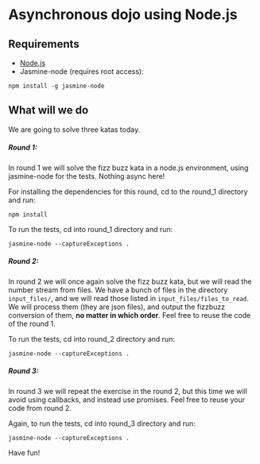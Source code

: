Asynchronous dojo using Node.js
======

## Requirements

 * [Node.js](http://nodejs.org/)
 * Jasmine-node (requires root access):

  ```
  npm install -g jasmine-node
  ```
  
## What will we do

We are going to solve three katas today.

##### Round 1:
  In round 1 we will solve the fizz buzz kata in a node.js environment, using jasmine-node for the tests. Nothing async here!
  
  For installing the dependencies for this round, cd to the round_1 directory and run:
  ```
  npm install
  ```
  
  To run the tests, cd into round_1 directory and run:
  ```
  jasmine-node --captureExceptions .
  ```
  
##### Round 2:
  In round 2 we will once again solve the fizz buzz kata, but we will read the number stream from files. We have a bunch of files in the directory `input_files/`, and we will read those listed in `input_files/files_to_read`. We will process them (they are json files), and output the fizzbuzz conversion of them, **no matter in which order**. Feel free to reuse the code of the round 1.
  
  To run the tests, cd into round_2 directory and run:
  ```
  jasmine-node --captureExceptions .
  ```

##### Round 3:
  In round 3 we will repeat the exercise in the round 2, but this time we will avoid using callbacks, and instead use promises. Feel free to reuse your code from round 2.
  
  Again, to run the tests, cd into round_3 directory and run:
  ```
  jasmine-node --captureExceptions .
  ```

Have fun!
